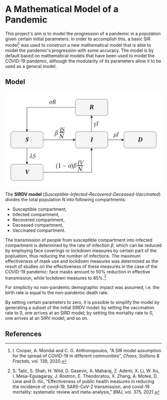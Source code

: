 # A Mathematical Model of a Pandemic
This project's aim is to model the progression of a pandemic in a population given certain initial parameters. In order to accomplish this, a basic SIR model[^1] was used to construct a new mathematical model that is able to model the pandemic's progression with some accuracy. The model is by default based on mathematical models that have been used to model the COVID-19 pandemic, although the modularity of its parameters allow it to be used as a general model.

## Model
![Flowchart of the formulated model](app/static/images/flowchart.png)

The **SIRDV model** (_Susceptible-Infected-Recovered-Deceased-Vaccinated_) divides the total population _N_ into following compartments:
* Susceptible compartment,
* Infected compartment,
* Recovered compartment,
* Deceased compartment,
* Vaccinated compartment.

The transmission of people from susceptible compartment into infected compartment is determined by the rate of infection _β_, which can be reduced by employing face coverings or lockdown measures by certain part of the popluation, thus reducing the number of infections. The maximum effectiveness of mask use and lockdown measures was determined as the result of studies on the effectiveness of these measures in the case of the COVID-19 pandemic: face masks amount to 50% reduction in effective transmission, while lockdown measures to 85%.[^2]

For simplicity no non-pandemic demographic impact was assumed, i.e. the birth rate is equal to the non-pandemic death rate.

By setting certain parameters to zero, it is possible to simplify the model by generating a subset of the initial SIRDV model: by setting the vaccination rate to 0, one arrives at an SIRD model; by setting the mortality rate to 0, one arrives at an SIRV model, and so on.

## References
[^1]: I. Cooper, A. Mondal and C. G. Anthonopoulos, "A SIR model assumption for the spread of COVID-19 in different communities", _Chaos, Solitons & Fractals_, vol. 139, 2020.
[^2]: S. Talic, S. Shah, H. Wild, D. Gasevic, A. Maharaj, Z. Ademi, X. Li, W. Xu, I. Mesa-Eguiagaray, J. Rostron, E. Theodoratou, X. Zhang, A. Motee, D. Liew and D. Ilic, "Effectiveness of public health measures in reducing the incidence of covid-19, SARS-CoV-2 transmission, and covid-19 mortality: systematic review and meta-analysis," _BMJ_, vol. 375, 2021.

